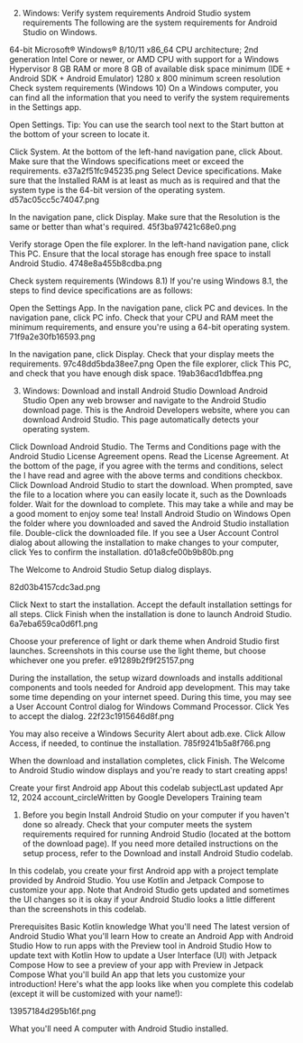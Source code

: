 2. Windows: Verify system requirements
Android Studio system requirements
The following are the system requirements for Android Studio on Windows.

64-bit Microsoft® Windows® 8/10/11
x86_64 CPU architecture; 2nd generation Intel Core or newer, or AMD CPU with support for a Windows Hypervisor
8 GB RAM or more
8 GB of available disk space minimum (IDE + Android SDK + Android Emulator)
1280 x 800 minimum screen resolution
Check system requirements (Windows 10)
On a Windows computer, you can find all the information that you need to verify the system requirements in the Settings app.

Open Settings.
Tip: You can use the search tool next to the Start button at the bottom of your screen to locate it.

Click System.
At the bottom of the left-hand navigation pane, click About.
Make sure that the Windows specifications meet or exceed the requirements. e37a2f51fc945235.png
Select Device specifications. Make sure that the Installed RAM is at least as much as is required and that the system type is the 64-bit version of the operating system.
d57ac05cc5c74047.png

In the navigation pane, click Display. Make sure that the Resolution is the same or better than what's required.
45f3ba97421c68e0.png

Verify storage
Open the file explorer.
In the left-hand navigation pane, click This PC.
Ensure that the local storage has enough free space to install Android Studio.
4748e8a455b8cdba.png

Check system requirements (Windows 8.1)
If you're using Windows 8.1, the steps to find device specifications are as follows:

Open the Settings App.
In the navigation pane, click PC and devices.
In the navigation pane, click PC info. Check that your CPU and RAM meet the minimum requirements, and ensure you're using a 64-bit operating system.
71f9a2e30fb16593.png

In the navigation pane, click Display. Check that your display meets the requirements. 97c48dd5bda38ee7.png
Open the file explorer, click This PC, and check that you have enough disk space. 19ab36acd1dbffea.png

3. Windows: Download and install Android Studio
Download Android Studio
Open any web browser and navigate to the Android Studio download page.
This is the Android Developers website, where you can download Android Studio. This page automatically detects your operating system.

Click Download Android Studio. The Terms and Conditions page with the Android Studio License Agreement opens.
Read the License Agreement.
At the bottom of the page, if you agree with the terms and conditions, select the I have read and agree with the above terms and conditions checkbox.
Click Download Android Studio to start the download.
When prompted, save the file to a location where you can easily locate it, such as the Downloads folder.
Wait for the download to complete. This may take a while and may be a good moment to enjoy some tea!
Install Android Studio on Windows
Open the folder where you downloaded and saved the Android Studio installation file.
Double-click the downloaded file.
If you see a User Account Control dialog about allowing the installation to make changes to your computer, click Yes to confirm the installation.
d01a8cfe00b9b80b.png

The Welcome to Android Studio Setup dialog displays.

82d03b4157cdc3ad.png

Click Next to start the installation.
Accept the default installation settings for all steps.
Click Finish when the installation is done to launch Android Studio.
6a7eba659ca0d6f1.png

Choose your preference of light or dark theme when Android Studio first launches. Screenshots in this course use the light theme, but choose whichever one you prefer.
e91289b2f9f25157.png

During the installation, the setup wizard downloads and installs additional components and tools needed for Android app development. This may take some time depending on your internet speed. During this time, you may see a User Account Control dialog for Windows Command Processor. Click Yes to accept the dialog.
22f23c1915646d8f.png

You may also receive a Windows Security Alert about adb.exe. Click Allow Access, if needed, to continue the installation.
785f9241b5a8f766.png

When the download and installation completes, click Finish.
The Welcome to Android Studio window displays and you're ready to start creating apps!

Create your first Android app
About this codelab
subjectLast updated Apr 12, 2024
account_circleWritten by Google Developers Training team
1. Before you begin
Install Android Studio on your computer if you haven't done so already. Check that your computer meets the system requirements required for running Android Studio (located at the bottom of the download page). If you need more detailed instructions on the setup process, refer to the Download and install Android Studio codelab.

In this codelab, you create your first Android app with a project template provided by Android Studio. You use Kotlin and Jetpack Compose to customize your app. Note that Android Studio gets updated and sometimes the UI changes so it is okay if your Android Studio looks a little different than the screenshots in this codelab.

Prerequisites
Basic Kotlin knowledge
What you'll need
The latest version of Android Studio
What you'll learn
How to create an Android App with Android Studio
How to run apps with the Preview tool in Android Studio
How to update text with Kotlin
How to update a User Interface (UI) with Jetpack Compose
How to see a preview of your app with Preview in Jetpack Compose
What you'll build
An app that lets you customize your introduction!
Here's what the app looks like when you complete this codelab (except it will be customized with your name!):

13957184d295b16f.png

What you'll need
A computer with Android Studio installed.
